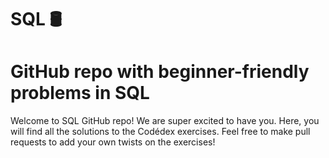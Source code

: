 # SQL 🛢️

# GitHub repo with beginner-friendly problems in SQL

Welcome to SQL GitHub repo! We are super excited to have you. Here, you will find all the solutions to the Codédex exercises. Feel free to make pull requests to add your own twists on the exercises!